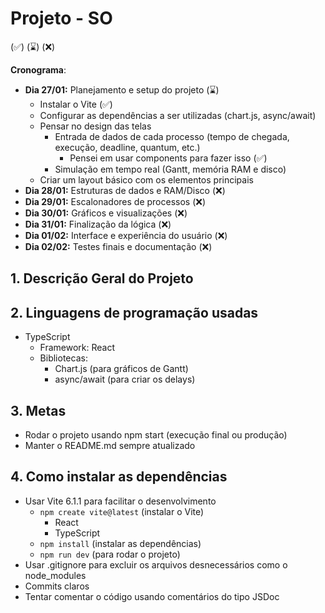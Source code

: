 # Projeto - SO
(✅) (⌛) (❌)

**Cronograma**:
- **Dia 27/01:** Planejamento e setup do projeto (⌛)
    - Instalar o Vite (✅)
    - Configurar as dependências a ser utilizadas (chart.js, async/await)
    - Pensar no design das telas
        - Entrada de dados de cada processo (tempo de chegada, execução, deadline, quantum, etc.)
            - Pensei em usar components para fazer isso (✅)
        - Simulação em tempo real (Gantt, memória RAM e disco)
    - Criar um layout básico com os elementos principais
- **Dia 28/01:** Estruturas de dados e RAM/Disco (❌)
- **Dia 29/01:** Escalonadores de processos (❌)
- **Dia 30/01:** Gráficos e visualizações (❌)
- **Dia 31/01:** Finalização da lógica (❌)
- **Dia 01/02:** Interface e experiência do usuário (❌)
- **Dia 02/02:** Testes finais e documentação (❌)

## 1. Descrição Geral do Projeto

## 2. Linguagens de programação usadas

- TypeScript
    - Framework: React
    - Bibliotecas:
        - Chart.js (para gráficos de Gantt)
        - async/await (para criar os delays)

## 3. Metas

- Rodar o projeto usando npm start (execução final ou produção)
- Manter o README.md sempre atualizado

## 4. Como instalar as dependências

- Usar Vite 6.1.1 para facilitar o desenvolvimento
    - ``npm create vite@latest`` (instalar o Vite)
        - React
        - TypeScript
    - ``npm install`` (instalar as dependências)
    - ``npm run dev`` (para rodar o projeto)
- Usar .gitignore para excluir os arquivos desnecessários como o node_modules
- Commits claros
- Tentar comentar o código usando comentários do tipo JSDoc